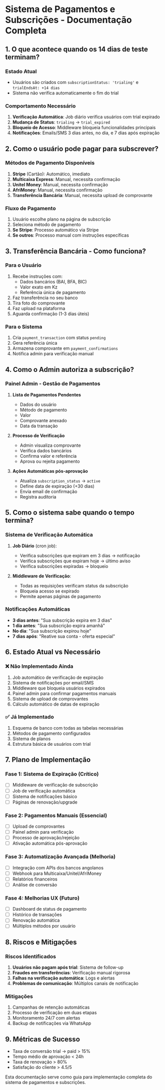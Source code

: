 # Sistema de Pagamentos e Subscrições - Documentação Completa

## 1. O que acontece quando os 14 dias de teste terminam?

### Estado Atual
- Usuários são criados com `subscriptionStatus: 'trialing'` e `trialEndsAt: +14 dias`
- Sistema não verifica automaticamente o fim do trial

### Comportamento Necessário
1. **Verificação Automática**: Job diário verifica usuários com trial expirado
2. **Mudança de Status**: `trialing` → `trial_expired`
3. **Bloqueio de Acesso**: Middleware bloqueia funcionalidades principais
4. **Notificações**: Emails/SMS 3 dias antes, no dia, e 7 dias após expiração

## 2. Como o usuário pode pagar para subscrever?

### Métodos de Pagamento Disponíveis
1. **Stripe** (Cartão): Automático, imediato
2. **Multicaixa Express**: Manual, necessita confirmação
3. **Unitel Money**: Manual, necessita confirmação
4. **AfriMoney**: Manual, necessita confirmação
5. **Transferência Bancária**: Manual, necessita upload de comprovante

### Fluxo de Pagamento
1. Usuário escolhe plano na página de subscrição
2. Seleciona método de pagamento
3. **Se Stripe**: Processo automático via Stripe
4. **Se outros**: Processo manual com instruções específicas

## 3. Transferência Bancária - Como funciona?

### Para o Usuário
1. Recebe instruções com:
   - Dados bancários (BAI, BFA, BIC)
   - Valor exato em Kz
   - Referência única de pagamento
2. Faz transferência no seu banco
3. Tira foto do comprovante
4. Faz upload na plataforma
5. Aguarda confirmação (1-3 dias úteis)

### Para o Sistema
1. Cria `payment_transaction` com status `pending`
2. Gera referência única
3. Armazena comprovante em `payment_confirmations`
4. Notifica admin para verificação manual

## 4. Como o Admin autoriza a subscrição?

### Painel Admin - Gestão de Pagamentos
1. **Lista de Pagamentos Pendentes**
   - Dados do usuário
   - Método de pagamento
   - Valor
   - Comprovante anexado
   - Data da transação

2. **Processo de Verificação**
   - Admin visualiza comprovante
   - Verifica dados bancários
   - Confirma valor e referência
   - Aprova ou rejeita pagamento

3. **Ações Automáticas pós-aprovação**
   - Atualiza `subscription_status` → `active`
   - Define data de expiração (+30 dias)
   - Envia email de confirmação
   - Registra auditoria

## 5. Como o sistema sabe quando o tempo termina?

### Sistema de Verificação Automática
1. **Job Diário** (cron job):
   - Verifica subscrições que expiram em 3 dias → notificação
   - Verifica subscrições que expiram hoje → último aviso
   - Verifica subscrições expiradas → bloqueio

2. **Middleware de Verificação**:
   - Todas as requisições verificam status da subscrição
   - Bloqueia acesso se expirado
   - Permite apenas páginas de pagamento

### Notificações Automáticas
- **3 dias antes**: "Sua subscrição expira em 3 dias"
- **1 dia antes**: "Sua subscrição expira amanhã"
- **No dia**: "Sua subscrição expirou hoje"
- **7 dias após**: "Reative sua conta - oferta especial"

## 6. Estado Atual vs Necessário

### ❌ Não Implementado Ainda
1. Job automático de verificação de expiração
2. Sistema de notificações por email/SMS
3. Middleware que bloqueia usuários expirados
4. Painel admin para confirmar pagamentos manuais
5. Sistema de upload de comprovantes
6. Cálculo automático de datas de expiração

### ✅ Já Implementado
1. Esquema de banco com todas as tabelas necessárias
2. Métodos de pagamento configurados
3. Sistema de planos
4. Estrutura básica de usuários com trial

## 7. Plano de Implementação

### Fase 1: Sistema de Expiração (Crítico)
- [ ] Middleware de verificação de subscrição
- [ ] Job de verificação automática
- [ ] Sistema de notificações básico
- [ ] Páginas de renovação/upgrade

### Fase 2: Pagamentos Manuais (Essencial)
- [ ] Upload de comprovantes
- [ ] Painel admin para verificação
- [ ] Processo de aprovação/rejeição
- [ ] Ativação automática pós-aprovação

### Fase 3: Automatização Avançada (Melhoria)
- [ ] Integração com APIs dos bancos angolanos
- [ ] Webhook para Multicaixa/Unitel/AfriMoney
- [ ] Relatórios financeiros
- [ ] Análise de conversão

### Fase 4: Melhorias UX (Futuro)
- [ ] Dashboard de status de pagamento
- [ ] Histórico de transações
- [ ] Renovação automática
- [ ] Múltiplos métodos por usuário

## 8. Riscos e Mitigações

### Riscos Identificados
1. **Usuários não pagam após trial**: Sistema de follow-up
2. **Fraudes em transferências**: Verificação manual rigorosa
3. **Falhas na verificação automática**: Logs e alertas
4. **Problemas de comunicação**: Múltiplos canais de notificação

### Mitigações
1. Campanhas de retenção automáticas
2. Processo de verificação em duas etapas
3. Monitoramento 24/7 com alertas
4. Backup de notificações via WhatsApp

## 9. Métricas de Sucesso
- Taxa de conversão trial → paid > 15%
- Tempo médio de aprovação < 24h
- Taxa de renovação > 80%
- Satisfação do cliente > 4.5/5

Esta documentação serve como guia para implementação completa do sistema de pagamentos e subscrições.